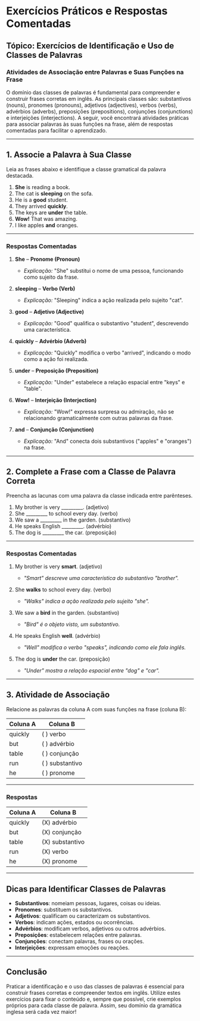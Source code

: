 
# Exercícios Práticos e Respostas Comentadas

## Tópico: Exercícios de Identificação e Uso de Classes de Palavras

### Atividades de Associação entre Palavras e Suas Funções na Frase

O domínio das classes de palavras é fundamental para compreender e construir frases corretas em inglês. As principais classes são: substantivos (nouns), pronomes (pronouns), adjetivos (adjectives), verbos (verbs), advérbios (adverbs), preposições (prepositions), conjunções (conjunctions) e interjeições (interjections). A seguir, você encontrará atividades práticas para associar palavras às suas funções na frase, além de respostas comentadas para facilitar o aprendizado.

---

## 1. Associe a Palavra à Sua Classe

Leia as frases abaixo e identifique a classe gramatical da palavra destacada.

1. **She** is reading a book.
2. The cat is **sleeping** on the sofa.
3. He is a **good** student.
4. They arrived **quickly**.
5. The keys are **under** the table.
6. **Wow!** That was amazing.
7. I like apples **and** oranges.

---

### Respostas Comentadas

1. **She** – **Pronome (Pronoun)**
   - *Explicação:* "She" substitui o nome de uma pessoa, funcionando como sujeito da frase.

2. **sleeping** – **Verbo (Verb)**
   - *Explicação:* "Sleeping" indica a ação realizada pelo sujeito "cat".

3. **good** – **Adjetivo (Adjective)**
   - *Explicação:* "Good" qualifica o substantivo "student", descrevendo uma característica.

4. **quickly** – **Advérbio (Adverb)**
   - *Explicação:* "Quickly" modifica o verbo "arrived", indicando o modo como a ação foi realizada.

5. **under** – **Preposição (Preposition)**
   - *Explicação:* "Under" estabelece a relação espacial entre "keys" e "table".

6. **Wow!** – **Interjeição (Interjection)**
   - *Explicação:* "Wow!" expressa surpresa ou admiração, não se relacionando gramaticalmente com outras palavras da frase.

7. **and** – **Conjunção (Conjunction)**
   - *Explicação:* "And" conecta dois substantivos ("apples" e "oranges") na frase.

---

## 2. Complete a Frase com a Classe de Palavra Correta

Preencha as lacunas com uma palavra da classe indicada entre parênteses.

1. My brother is very _________. (adjetivo)
2. She _________ to school every day. (verbo)
3. We saw a _________ in the garden. (substantivo)
4. He speaks English _________. (advérbio)
5. The dog is _________ the car. (preposição)

---

### Respostas Comentadas

1. My brother is very **smart**. (adjetivo)
   - *"Smart" descreve uma característica do substantivo "brother".*

2. She **walks** to school every day. (verbo)
   - *"Walks" indica a ação realizada pelo sujeito "she".*

3. We saw a **bird** in the garden. (substantivo)
   - *"Bird" é o objeto visto, um substantivo.*

4. He speaks English **well**. (advérbio)
   - *"Well" modifica o verbo "speaks", indicando como ele fala inglês.*

5. The dog is **under** the car. (preposição)
   - *"Under" mostra a relação espacial entre "dog" e "car".*

---

## 3. Atividade de Associação

Relacione as palavras da coluna A com suas funções na frase (coluna B):

| Coluna A   | Coluna B                |
|------------|-------------------------|
| quickly    | ( ) verbo               |
| but        | ( ) advérbio            |
| table      | ( ) conjunção           |
| run        | ( ) substantivo         |
| he         | ( ) pronome             |

---

### Respostas

| Coluna A   | Coluna B                |
|------------|-------------------------|
| quickly    | (X) advérbio            |
| but        | (X) conjunção           |
| table      | (X) substantivo         |
| run        | (X) verbo               |
| he         | (X) pronome             |

---

## Dicas para Identificar Classes de Palavras

- **Substantivos**: nomeiam pessoas, lugares, coisas ou ideias.
- **Pronomes**: substituem os substantivos.
- **Adjetivos**: qualificam ou caracterizam os substantivos.
- **Verbos**: indicam ações, estados ou ocorrências.
- **Advérbios**: modificam verbos, adjetivos ou outros advérbios.
- **Preposições**: estabelecem relações entre palavras.
- **Conjunções**: conectam palavras, frases ou orações.
- **Interjeições**: expressam emoções ou reações.

---

## Conclusão

Praticar a identificação e o uso das classes de palavras é essencial para construir frases corretas e compreender textos em inglês. Utilize estes exercícios para fixar o conteúdo e, sempre que possível, crie exemplos próprios para cada classe de palavra. Assim, seu domínio da gramática inglesa será cada vez maior!
```
